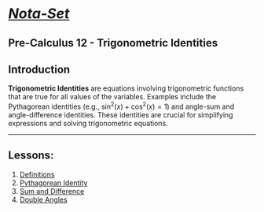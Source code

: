 # [***Nota-Set***](../index.md)
## Pre-Calculus 12 - <i class="fa-solid fa-calculator"></i> Trigonometric Identities
## **Introduction**

**Trigonometric Identities** are equations involving trigonometric functions that are true for all values of the variables. Examples include the Pythagorean identities (e.g., $\sin^2(x) + \cos^2(x) = 1$) and angle-sum and angle-difference identities. These identities are crucial for simplifying expressions and solving trigonometric equations.

---

## **Lessons**:

1. [Definitions](../Notes/PC12/Trigonometry/Identities/Lesson%201%20(Definitions).html)
2. [Pythagorean Identity](../Notes/PC12/Trigonometry/Identities/Lesson%202%20(Pythagorean).html)
3. [Sum and Difference](../Notes/PC12/Trigonometry/Identities/Lesson%203%20(Sum%20and%20Difference).html)
4. [Double Angles](../Notes/PC12/Trigonometry/Identities/Lesson%204%20(Double%20Angle).html)


<link rel="stylesheet" href="https://cdnjs.cloudflare.com/ajax/libs/font-awesome/6.3.0/css/all.min.css">